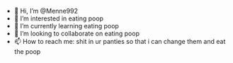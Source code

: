 - 👋 Hi, I’m @Menne992
- 👀 I’m interested in eating poop
- 🌱 I’m currently learning eating poop 
- 💞️ I’m looking to collaborate on eating poop
- 📫 How to reach me: shit in ur panties so that i can change them and eat the poop

<!---
Menne992/Menne992 is a ✨ special ✨ repository because its `README.md` (this file) appears on your GitHub profile.
You can click the Preview link to take a look at your changes.
--->
